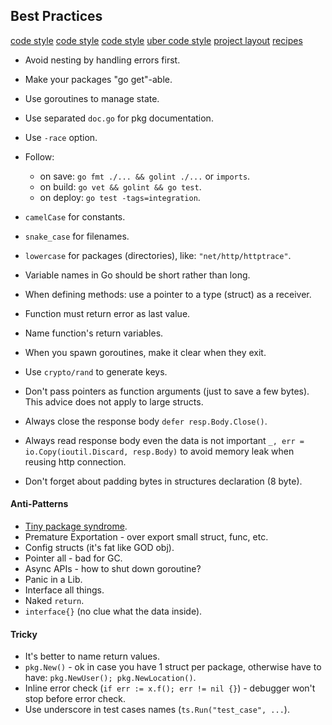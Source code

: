 Best Practices
-

[code style](https://github.com/golang/go/wiki/CodeReviewComments)
[code style](https://google.github.io/styleguide/go)
[code style](https://google.github.io/styleguide/go/best-practices)
[uber code style](https://github.com/uber-go/guide/blob/master/style.md)
[project layout](https://github.com/golang-standards/project-layout)
[recipes](https://github.com/nikolaydubina/go-recipes)

* Avoid nesting by handling errors first.
* Make your packages "go get"-able.
* Use goroutines to manage state.
* Use separated `doc.go` for pkg documentation.
* Use `-race` option.
* Follow:
    * on save: `go fmt ./... && golint ./...` or `imports`.
    * on build: `go vet && golint && go test`.
    * on deploy: `go test -tags=integration`.
* `camelCase` for constants.
* `snake_case` for filenames.
* `lowercase` for packages (directories), like: `"net/http/httptrace"`.
* Variable names in Go should be short rather than long.
* When defining methods: use a pointer to a type (struct) as a receiver.
* Function must return error as last value.
* Name function's return variables.
* When you spawn goroutines, make it clear when they exit.

* Use `crypto/rand` to generate keys.
* Don't pass pointers as function arguments (just to save a few bytes).
  This advice does not apply to large structs.
* Always close the response body `defer resp.Body.Close()`.
* Always read response body even the data is not important
  `_, err = io.Copy(ioutil.Discard, resp.Body)`
  to avoid memory leak when reusing http connection.
* Don't forget about padding bytes in structures declaration (8 byte).

#### Anti-Patterns

* [Tiny package syndrome](https://www.youtube.com/watch?v=ltqV6pDKZD8&feature=youtu.be&t=7m30s).
* Premature Exportation - over export small struct, func, etc.
* Config structs (it's fat like GOD obj).
* Pointer all - bad for GC.
* Async APIs - how to shut down goroutine?
* Panic in a Lib.
* Interface all things.
* Naked `return`.
* `interface{}` (no clue what the data inside).

#### Tricky

* It's better to name return values.
* `pkg.New()` - ok in case you have 1 struct per package,
otherwise have to have: `pkg.NewUser(); pkg.NewLocation()`.
* Inline error check (`if err := x.f(); err != nil {}`) - debugger won't stop before error check.
* Use underscore in test cases names (`ts.Run("test_case", ...`).
